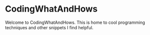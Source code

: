# CodingWhatAndHows

Welcome to CodingWhatAndHows. This is home to cool programming techniques and other snippets I find helpful. 

